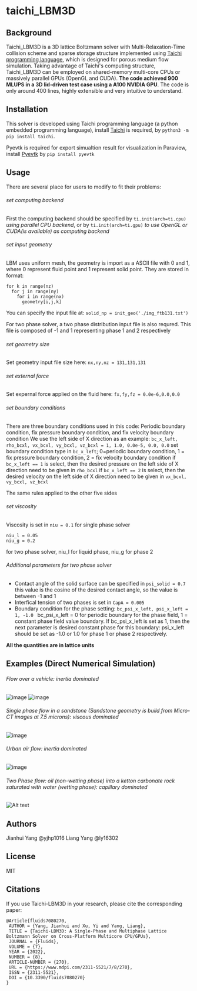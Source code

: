 # taichi_LBM3D
## Background
Taichi_LBM3D is a 3D lattice Boltzmann solver with Multi-Relaxation-Time collision scheme and sparse storage structure implemented using [Taichi programming language](https://github.com/taichi-dev/taichi), which is designed for porous medium flow simulation. Taking advantage of Taichi's computing structure, Taichi_LBM3D can be employed on shared-memory multi-core CPUs or massively parallel GPUs (OpenGL and CUDA). **The code achieved 900 MLUPS in a 3D lid-driven test case using a A100 NVIDIA GPU**. The code is only around 400 lines, highly extensible and very intuitive to understand.

## Installation
This solver is developed using Taichi programming language (a python embedded programming language), install [Taichi](https://github.com/taichi-dev/taichi) is required, by `python3 -m pip install taichi`.  

Pyevtk is required for export simualtion result for visualization in Paraview, install [Pyevtk](https://pypi.org/project/pyevtk/) by `pip install pyevtk`

## Usage
There are several place for users to modify to fit their problems:
###### set computing backend
First the computing backend should be specified by `ti.init(arch=ti.cpu)` *using parallel CPU backend*, or by `ti.init(arch=ti.gpu)` *to use OpenGL or CUDA(is available) as computing backend*
###### set input geometry
LBM uses uniform mesh, the geometry is import as a ASCII file with 0 and 1, where 0 represent fluid point and 1 represent solid point. They are stored in format:
```
for k in range(nz)
  for j in range(ny)
    for i in range(nx)
      geometry[i,j,k]
```
You can specify the input file at:
`solid_np = init_geo('./img_ftb131.txt')`

For two phase solver, a two phase distribution input file is also requred. This file is composed of -1 and 1 representing phase 1 and 2 respectively

###### set geometry size
Set geometry input file size here: `nx,ny,nz = 131,131,131`

###### set external force
Set expernal force applied on the fluid here: `fx,fy,fz = 0.0e-6,0.0,0.0`

###### set boundary conditions
There are three boundary conditions used in this code: Periodic boundary condition, fix pressure boundary condition, and fix velocity boundary condition
We use the left side of X direction as an example: `bc_x_left, rho_bcxl, vx_bcxl, vy_bcxl, vz_bcxl = 1, 1.0, 0.0e-5, 0.0, 0.0`
set boundary condition type in `bc_x_left`; 0=periodic boundary condition, 1 = fix pressure boundary condition, 2 = fix velocity boundary condition
if `bc_x_left == 1` is select, then the desired pressure on the left side of X direction need to be given in `rho_bcxl`
if `bc_x_left == 2` is select, then the desired velocity on the left side of X direction need to be given in `vx_bcxl, vy_bcxl, vz_bcxl`

The same rules applied to the other five sides

###### set viscosity
Viscosity is set in `niu = 0.1` for single phase solver
```
niu_l = 0.05
niu_g = 0.2
```
for two phase solver, niu_l for liquid phase, niu_g for phase 2

###### Additional parameters for two phase solver
- Contact angle of the solid surface can be specified in `psi_solid = 0.7` this value is the cosine of the desired contact angle, so the value is between -1 and 1
- Interfical tension of two phases is set in `CapA = 0.005`
- Boundary condition for the phase setting: `bc_psi_x_left, psi_x_left = 1, -1.0 ` bc_psi_x_left = 0 for periodic boundary for the phase field, 1 = constant phase field value boundary. If bc_psi_x_left is set as 1, then the next parameter is desired constant phase for this boundary: psi_x_left should be set as -1.0 or 1.0 for phase 1 or phase 2 respectively. 


**All the quantities are in lattice units**



## Examples (Direct Numerical Simulation)

###### Flow over a vehicle: inertia dominated
![image](https://github.com/yjhp1016/taichi_LBM3D/blob/main/img/car1.png)
![image](https://github.com/yjhp1016/taichi_LBM3D/blob/main/img/car2.png)

###### Single phase flow in a sandstone (Sandstone geometry is build from Micro-CT images at 7.5 microns): viscous dominated
![image](https://github.com/yjhp1016/taichi_LBM3D/blob/main/img/ftb1.png)

###### Urban air flow: inertia dominated
![image](https://github.com/yjhp1016/taichi_LBM3D/blob/main/img/city1.png)

###### Two Phase flow: oil (non-wetting phase) into a ketton carbonate rock saturated with water (wetting phase): capillary dominated
![Alt text](https://github.com/yjhp1016/taichi_LBM3D/blob/main/img/ket_drain.gif)

## Authors
Jianhui Yang @yjhp1016
Liang Yang @ly16302

## License 
MIT

## Citations
If you use Taichi-LBM3D in your research, please cite the corresponding paper:

    @Article{fluids7080270,
     AUTHOR = {Yang, Jianhui and Xu, Yi and Yang, Liang},
     TITLE = {Taichi-LBM3D: A Single-Phase and Multiphase Lattice Boltzmann Solver on Cross-Platform Multicore CPU/GPUs},
     JOURNAL = {Fluids},
     VOLUME = {7},
     YEAR = {2022},
     NUMBER = {8},
     ARTICLE-NUMBER = {270},
     URL = {https://www.mdpi.com/2311-5521/7/8/270},
     ISSN = {2311-5521},
     DOI = {10.3390/fluids7080270}
    }
